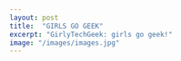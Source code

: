 ```yaml
---
layout: post
title:  "GIRLS GO GEEK"
excerpt: "GirlyTechGeek: girls go geek!"
image: "/images/images.jpg"
---
```






